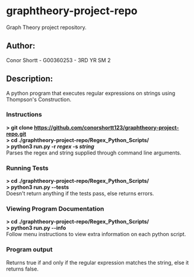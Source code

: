 # graphtheory-project-repo
Graph Theory project repository.</br>
## Author:
Conor Shortt - G00360253 - 3RD YR SM 2
## Description:
A python program that executes regular expressions on strings using Thompson's Construction.<br/>
### Instructions</br>
<b>> git clone https://github.com/conorshortt123/graphtheory-project-repo.git</b></br>
<b>> cd ./graphtheory-project-repo/Regex_Python_Scripts/</b></br>
<b>> python3 run.py -r *regex* -s *string*</b></br>
Parses the regex and string supplied through command line arguments.
### Running Tests</br>
<b>> cd ./graphtheory-project-repo/Regex_Python_Scripts/</b></br>
<b>> python3 run.py --tests</b></br>
Doesn't return anything if the tests pass, else returns errors.
### Viewing Program Documentation</br>
<b>> cd ./graphtheory-project-repo/Regex_Python_Scripts/</b></br>
<b>> python3 run.py --info</b></br>
Follow menu instructions to view extra information on each python script.
### Program output</br>
Returns true if and only if the regular expression matches the string, else it returns false.
